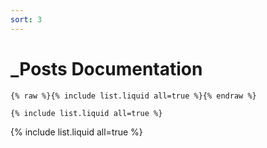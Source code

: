```yaml
---
sort: 3
---
```


# _Posts Documentation

```
{% raw %}{% include list.liquid all=true %}{% endraw %}

{% include list.liquid all=true %}
```

{% include list.liquid all=true %}
